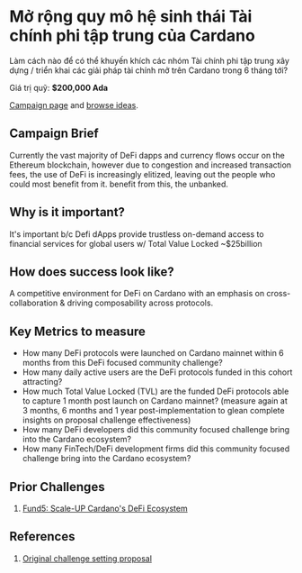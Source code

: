 
# Mở rộng quy mô hệ sinh thái Tài chính phi tập trung của Cardano

Làm cách nào để có thể khuyến khích các nhóm Tài chính phi tập trung xây dựng / triển khai các giải pháp tài chính mở trên Cardano trong 6 tháng tới?

Giá trị quỹ: **$200,000 Ada**

[Campaign page](https://cardano.ideascale.com/a/campaign-home/26109) and [browse ideas](https://cardano.ideascale.com/a/ideas/top/campaign-filter/byids/campaigns/26109/stage/unspecified).

## Campaign Brief

Currently the vast majority of DeFi dapps and currency flows occur on the Ethereum blockchain, however due to congestion and increased transaction fees, the use of DeFi is increasingly elitized, leaving out the people who could most benefit from it. benefit from this, the unbanked.

## Why is it important?

It's important b/c Defi dApps provide trustless on-demand access to financial services for global users w/ Total Value Locked ~$25billion

## How does success look like?

A competitive environment for DeFi on Cardano with an emphasis on cross-collaboration & driving composability across protocols.

## Key Metrics to measure

- How many DeFi protocols were launched on Cardano mainnet within 6 months from this DeFi focused community challenge?
- How many daily active users are the DeFi protocols funded in this cohort attracting?
- How much Total Value Locked (TVL) are the funded DeFi protocols able to capture 1 month post launch on Cardano mainnet? (measure again at 3 months, 6 months and 1 year post-implementation to glean complete insights on proposal challenge effectiveness)
- How many DeFi developers did this community focused challenge bring into the Cardano ecosystem?
- How many FinTech/DeFi development firms did this community focused challenge bring into the Cardano ecosystem?

## Prior Challenges

1. [Fund5: Scale-UP Cardano's DeFi Ecosystem](https://cardano.ideascale.com/a/campaign-home/25948)

## References

1. [Original challenge setting proposal](https://cardano.ideascale.com/a/dtd/Scale-UP-Cardano-s-DeFi-Ecosystem/333399-48088)